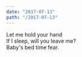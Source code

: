 ```yaml
---
date: "2017-07-13"
path: "/2017-07-13"
---
```


Let me hold your hand  
If I sleep, will you leave me?  
Baby's bed time fear.  
